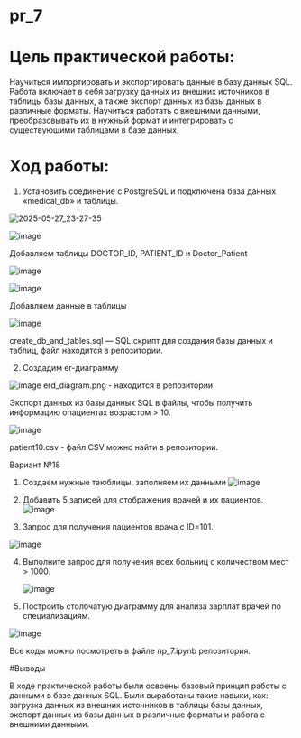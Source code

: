 # pr_7
# Цель практической работы:
Научиться импортировать и экспортировать данные в базу данных SQL. Работа включает в себя загрузку данных из внешних источников в таблицы базы данных, а также экспорт данных из базы данных в различные форматы. Научиться работать с внешними данными, преобразовывать их в нужный формат и интегрировать с существующими таблицами в базе данных.
# Ход работы:


1. Установить соединение с PostgreSQL и подключена база данных «medical_db» и таблицы.



![2025-05-27_23-27-35](https://github.com/user-attachments/assets/fc2b7e51-4e7e-47c6-aa17-3eff42b1caab)



![image](https://github.com/user-attachments/assets/5990162c-cd9d-4096-b12d-c71266773706)





Добавляем таблицы DOCTOR_ID, PATIENT_ID и Doctor_Patient 

![image](https://github.com/user-attachments/assets/03a3d636-3c99-4cfe-acd7-ad84997b0a67)



![image](https://github.com/user-attachments/assets/1dd4cc7f-7536-45eb-accf-e367bf40a798)

Добавляем данные в таблицы 

![image](https://github.com/user-attachments/assets/22d597e8-4085-440f-b14b-146abfd13ef6)


create_db_and_tables.sql — SQL скрипт для создания базы данных и таблиц, файл находится в репозитории.

2. Создадим er-диаграмму


![image](https://github.com/user-attachments/assets/ab381641-dff5-4423-aa1c-d23171cd1b44)
erd_diagram.png - находится в репозитории 


Экспорт данных из базы данных SQL в файлы, чтобы получить информацию опациентах возрастом > 10.

![image](https://github.com/user-attachments/assets/bbb343ec-a9e1-45fb-a68a-425d2df19c45)

patient10.csv - файл CSV можно найти в репозитории.


Вариант №18

1. Создаем нужные таюблицы, заполняем их данными 
![image](https://github.com/user-attachments/assets/8d26bb49-82ce-4b69-84d4-8bdad3e9fb20)

2. Добавить 5 записей для отображения врачей и их пациентов.
![image](https://github.com/user-attachments/assets/a0803679-76b7-44ac-9542-e78cc7a48d3e)


3. Запрос для получения пациентов врача с ID=101.

![image](https://github.com/user-attachments/assets/fe856c4c-a8fa-46bc-bd47-78ef5fdf27af)

4. Выполните запрос для получения всех больниц с количеством мест > 1000.

   ![image](https://github.com/user-attachments/assets/58a52344-e879-4eb8-963f-01cbb9acd6f8)

5. Построить столбчатую диаграмму для анализа зарплат врачей по специализациям.

   
![image](https://github.com/user-attachments/assets/eebaf9f5-a79b-42b8-8c2e-0d4cc8a48a3a)

Все коды можно посмотреть в файле пр_7.ipynb репозитория.

#Выводы 

В ходе практической работы были освоены базовый принцип работы с данными в базе данных SQL. Были выработаны такие навыки, как: загрузка данных из внешних источников в таблицы базы данных, экспорт данных из базы данных в различные форматы и работа с внешними данными.

